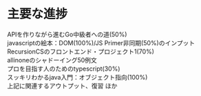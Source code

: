 # 主要な進捗
APIを作りながら進むGo中級者への道(50%)</br>
javascriptの絵本：DOM(100%)/JS Primer非同期(50%)のインプット</br>
RecursionCSのフロントエンド・プロジェクト1(70%)</br>
allinoneのシャドーイング50例文</br>
プロを目指す人のためのtypescript(30%)</br>
スッキリわかるjava入門：オブジェクト指向(100%)</br>
上記に関連するアウトプット、復習
ほか